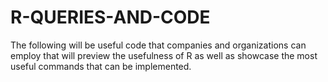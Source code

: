 # R-QUERIES-AND-CODE
The following will be useful code that companies and organizations can employ that will preview the usefulness of R as well as showcase the most useful commands that can be implemented.
